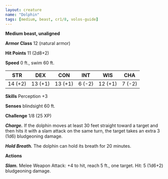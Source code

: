 ```yaml
---
layout: creature
name: "Dolphin"
tags: [medium, beast, cr1/8, volos-guide]
---
```


**Medium beast, unaligned**

**Armor Class** 12 (natural armor)

**Hit Points** 11 (2d8+2)

**Speed** 0 ft., swim 60 ft.

|   STR   |   DEX   |   CON   |   INT   |   WIS   |   CHA   |
|:-----:|:-----:|:-----:|:-----:|:-----:|:-----:|
| 14 (+2) | 13 (+1) | 13 (+1) | 6 (-2) | 12 (+1) | 7 (-2) |

**Skills** Perception +3

**Senses** blindsight 60 ft.

**Challenge** 1/8 (25 XP)

***Charge.*** If the dolphin moves at least 30 feet straight toward a target and then hits it with a slam attack on the same turn, the target takes an extra 3 (1d6) bludgeoning damage.

***Hold Breath.*** The dolphin can hold its breath for 20 minutes.

**Actions**

***Slam.*** Melee Weapon Attack: +4 to hit, reach 5 ft., one target. Hit: 5 (1d6+2) bludgeoning damage.

